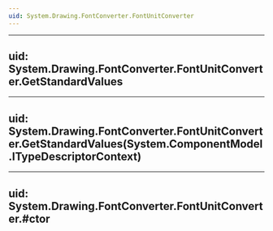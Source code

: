 ```yaml
---
uid: System.Drawing.FontConverter.FontUnitConverter
---
```


---
uid: System.Drawing.FontConverter.FontUnitConverter.GetStandardValues
---

---
uid: System.Drawing.FontConverter.FontUnitConverter.GetStandardValues(System.ComponentModel.ITypeDescriptorContext)
---

---
uid: System.Drawing.FontConverter.FontUnitConverter.#ctor
---
